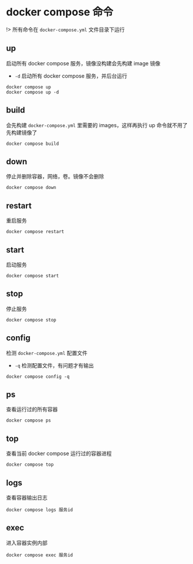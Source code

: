 # docker compose 命令

!> 所有命令在 `docker-compose.yml` 文件目录下运行

## up

启动所有 docker compose 服务，镜像没构建会先构建 image 镜像

- `-d` 启动所有 docker compose 服务，并后台运行

```shell
docker compose up
docker compose up -d
```

## build

会先构建 `docker-compose.yml` 里需要的 images，这样再执行 up 命令就不用了先构建镜像了

```shell
docker compose build
```

## down

停止并删除容器，网络，卷。镜像不会删除

```shell
docker compose down
```

## restart

重启服务

```shell
docker compose restart
```

## start

启动服务

```shell
docker compose start
```

## stop

停止服务

```shell
docker compose stop
```

## config

检测 `docker-compose.yml` 配置文件

- `-q` 检测配置文件，有问题才有输出

```shell
docker compose config -q
```

## ps

查看运行过的所有容器

```shell
docker compose ps
```

## top

查看当前 docker compose 运行过的容器进程

```shell
docker compose top
```

## logs

查看容器输出日志

```shell
docker compose logs 服务id
```

## exec

进入容器实例内部

```shell
docker compose exec 服务id
```
